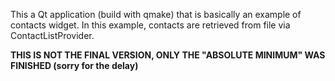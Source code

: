 This a Qt application (build with qmake) that is basically an example of contacts widget. In this example, contacts are retrieved from file via ContactListProvider.

<b>THIS IS NOT THE FINAL VERSION, ONLY THE "ABSOLUTE MINIMUM" WAS FINISHED (sorry for the delay)</b>
